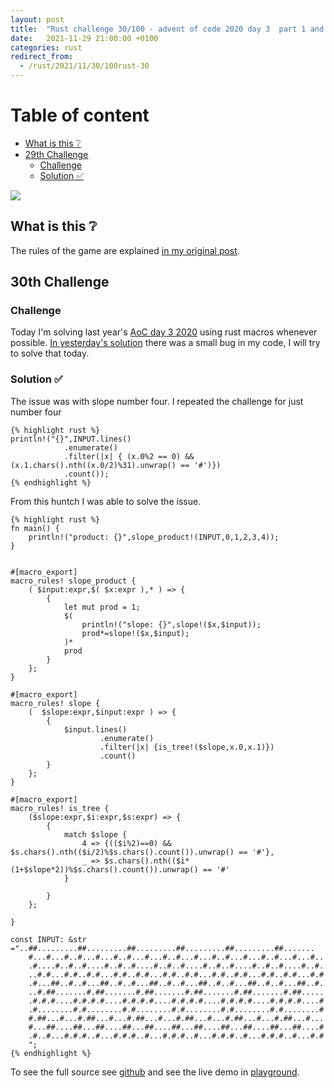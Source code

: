 ```yaml
---
layout: post
title:  "Rust challenge 30/100 - advent of code 2020 day 3  part 1 and 2 (fixed)"
date:   2021-11-29 21:00:00 +0100
categories: rust
redirect_from:
  - /rust/2021/11/30/100rust-30
---
```



#  Table of content
<!-- MarkdownTOC autolink="true" -->

- [What is this :grey_question:](#what-is-this-grey_question)
- [29th Challenge](#29th-challenge)
	- [Challenge](#challenge)
	- [Solution :white_check_mark:](#solution-white_check_mark)

<!-- /MarkdownTOC -->
![](/assets/img/aoc.png)
## What is this :grey_question: 

The rules of the game are explained [in my original post](https://maebli.github.io/rust/2021/10/18/100rust.html). 

## 30th Challenge
### Challenge

Today I'm solving last year's [AoC day 3 2020](ttps://adventofcode.com/2020/day/3) using rust macros whenever possible.
[In yesterday's solution](https://maebli.github.io/rust/2021/11/29/100rust-29.html) there was a small bug in my code, I will try to solve that today.

### Solution :white_check_mark:

The issue was with slope number four. I repeated the challenge for just number four

	{% highlight rust %}
    println!("{}",INPUT.lines()
                .enumerate()
                .filter(|x| { (x.0%2 == 0) && (x.1.chars().nth((x.0/2)%31).unwrap() == '#')})
                .count());
	{% endhighlight %}


From this huntch I was able to solve the issue. 

	{% highlight rust %}
	fn main() {
	    println!("product: {}",slope_product!(INPUT,0,1,2,3,4));
	}


	#[macro_export]
	macro_rules! slope_product {
	    ( $input:expr,$( $x:expr ),* ) => {
	        {
	            let mut prod = 1;
	            $(
	                println!("slope: {}",slope!($x,$input));
	                prod*=slope!($x,$input);
	            )*
	            prod
	        }
	    };
	}

	#[macro_export]
	macro_rules! slope {
	    (  $slope:expr,$input:expr ) => {
	        {
	            $input.lines()
	                    .enumerate()
	                    .filter(|x| {is_tree!($slope,x.0,x.1)})
	                    .count()
	        }
	    };
	}

	#[macro_export]
	macro_rules! is_tree {
	    ($slope:expr,$i:expr,$s:expr) => {
	        {
	            match $slope {
	                4 => {(($i%2)==0) && $s.chars().nth(($i/2)%$s.chars().count()).unwrap() == '#'},
	                _ => $s.chars().nth(($i*(1+$slope*2))%$s.chars().count()).unwrap() == '#'
	            }

	        }
	    };

	}

	const INPUT: &str ="..##.........##.........##.........##.........##.........##.......
		#...#...#..#...#...#..#...#...#..#...#...#..#...#...#..#...#...#..
		.#....#..#..#....#..#..#....#..#..#....#..#..#....#..#..#....#..#.
		..#.#...#.#..#.#...#.#..#.#...#.#..#.#...#.#..#.#...#.#..#.#...#.#
		.#...##..#..#...##..#..#...##..#..#...##..#..#...##..#..#...##..#.
		..#.##.......#.##.......#.##.......#.##.......#.##.......#.##.....
		.#.#.#....#.#.#.#....#.#.#.#....#.#.#.#....#.#.#.#....#.#.#.#....#
		.#........#.#........#.#........#.#........#.#........#.#........#
		#.##...#...#.##...#...#.##...#...#.##...#...#.##...#...#.##...#...
		#...##....##...##....##...##....##...##....##...##....##...##....#
		.#..#...#.#.#..#...#.#.#..#...#.#.#..#...#.#.#..#...#.#.#..#...#.#
		";
	{% endhighlight %}


To see the full source see [github](https://github.com/maebli/100rustsnippets/tree/master/aco-2020-day3) and see the live demo in [playground](https://play.rust-lang.org/?version=stable&edition=2021&gist=5c76a719c6020eabf49a778b1d754122). 
